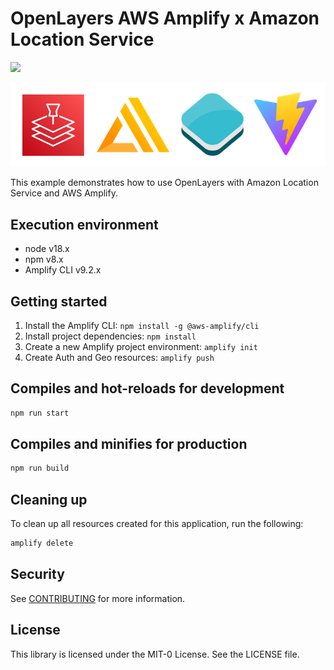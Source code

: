 # OpenLayers AWS Amplify x Amazon Location Service

![](./img/README01.gif)

![](./img/README02.png)

This example demonstrates how to use OpenLayers with Amazon Location Service and AWS Amplify.

## Execution environment

- node v18.x
- npm v8.x
- Amplify CLI v9.2.x

## Getting started

1. Install the Amplify CLI: `npm install -g @aws-amplify/cli`
2. Install project dependencies: `npm install`
3. Create a new Amplify project environment: `amplify init`
4. Create Auth and Geo resources: `amplify push`

## Compiles and hot-reloads for development

```sh
npm run start
```

## Compiles and minifies for production

```sh
npm run build
```

## Cleaning up

To clean up all resources created for this application, run the following:

```sh
amplify delete
```

## Security

See [CONTRIBUTING](../CONTRIBUTING.md) for more information.

## License

This library is licensed under the MIT-0 License. See the LICENSE file.
